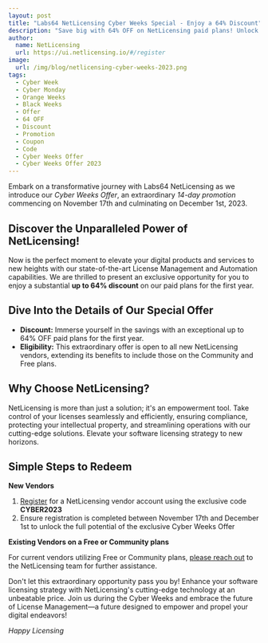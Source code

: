 ```yaml
---
layout: post
title: "Labs64 NetLicensing Cyber Weeks Special - Enjoy a 64% Discount"
description: "Save big with 64% OFF on NetLicensing paid plans! Unlock premium licensing features at an unbeatable price"
author:
  name: NetLicensing
  url: https://ui.netlicensing.io/#/register
image:
  url: /img/blog/netlicensing-cyber-weeks-2023.png
tags:
  - Cyber Week
  - Cyber Monday
  - Orange Weeks
  - Black Weeks
  - Offer
  - 64 OFF
  - Discount
  - Promotion
  - Coupon
  - Code
  - Cyber Weeks Offer
  - Cyber Weeks Offer 2023
---
```


Embark on a transformative journey with Labs64 NetLicensing as we introduce our *Cyber Weeks Offer*, an extraordinary *14-day promotion* commencing on November 17th and culminating on December 1st, 2023.

## Discover the Unparalleled Power of NetLicensing!

Now is the perfect moment to elevate your digital products and services to new heights with our state-of-the-art License Management and Automation capabilities. We are thrilled to present an exclusive opportunity for you to enjoy a substantial **up to 64% discount** on our paid plans for the first year.

## Dive Into the Details of Our Special Offer

- **Discount:** Immerse yourself in the savings with an exceptional up to 64% OFF paid plans for the first year.
- **Eligibility:** This extraordinary offer is open to all new NetLicensing vendors, extending its benefits to include those on the Community and Free plans.

## Why Choose NetLicensing?

NetLicensing is more than just a solution; it's an empowerment tool. Take control of your licenses seamlessly and efficiently, ensuring compliance, protecting your intellectual property, and streamlining operations with our cutting-edge solutions. Elevate your software licensing strategy to new horizons.

## Simple Steps to Redeem

**New Vendors**

1. [Register](https://ui.netlicensing.io/#/register) for a NetLicensing vendor account using the exclusive code **CYBER2023**
2. Ensure registration is completed between November 17th and December 1st to unlock the full potential of the exclusive Cyber Weeks Offer

**Existing Vendors on a Free or Community plans**

For current vendors utilizing Free or Community plans, [please reach out](https://netlicensing.io/contact/) to the NetLicensing team for further assistance.

Don't let this extraordinary opportunity pass you by! Enhance your software licensing strategy with NetLicensing's cutting-edge technology at an unbeatable price. Join us during the Cyber Weeks and embrace the future of License Management—a future designed to empower and propel your digital endeavors!

*Happy Licensing*
